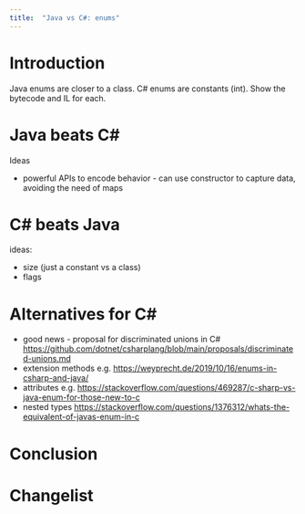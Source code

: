 ```yaml
---
title:  "Java vs C#: enums"
---
```


# Introduction

Java enums are closer to a class. C# enums are constants (int).
Show the bytecode and IL for each.

# Java beats C#

Ideas
- powerful APIs to encode behavior - can use constructor to capture data, avoiding the need of maps

# C# beats Java

ideas:
- size (just a constant vs a class)
- flags

# Alternatives for C#

- good news - proposal for discriminated unions in C# https://github.com/dotnet/csharplang/blob/main/proposals/discriminated-unions.md
- extension methods e.g. https://weyprecht.de/2019/10/16/enums-in-csharp-and-java/
- attributes e.g. https://stackoverflow.com/questions/469287/c-sharp-vs-java-enum-for-those-new-to-c 
- nested types https://stackoverflow.com/questions/1376312/whats-the-equivalent-of-javas-enum-in-c

# Conclusion



# Changelist